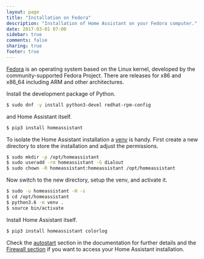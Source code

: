 ```yaml
---
layout: page
title: "Installation on Fedora"
description: "Installation of Home Assistant on your Fedora computer."
date: 2017-03-01 07:00
sidebar: true
comments: false
sharing: true
footer: true
---
```


[Fedora](https://fedoraproject.org) is an operating system based on the Linux kernel, developed by the community-supported Fedora Project. There are releases for x86 and x86_64 including ARM and other architectures. 

Install the development package of Python.

```bash
$ sudo dnf -y install python3-devel redhat-rpm-config
```

and Home Assistant itself.

```bash
$ pip3 install homeassistant
```

To isolate the Home Assistant installation a [venv](https://docs.python.org/3/library/venv.html) is handy. First create a new directory to store the installation and adjust the permissions.

```bash
$ sudo mkdir -p /opt/homeassistant
$ sudo useradd -rm homeassistant -G dialout
$ sudo chown -R homeassistant:homeassistant /opt/homeassistant
```
Now switch to the new directory, setup the venv, and activate it.

```bash
$ sudo -u homeassistant -H -s
$ cd /opt/homeassistant
$ python3.6 -m venv .
$ source bin/activate
```

Install Home Assistant itself.

```bash
$ pip3 install homeassistant colorlog
```

Check the [autostart](/docs/autostart/systemd/) section in the documentation for further details and the [Firewall section](/docs/installation/troubleshooting/#no-access-to-the-frontend) if you want to access your Home Assistant installation.
